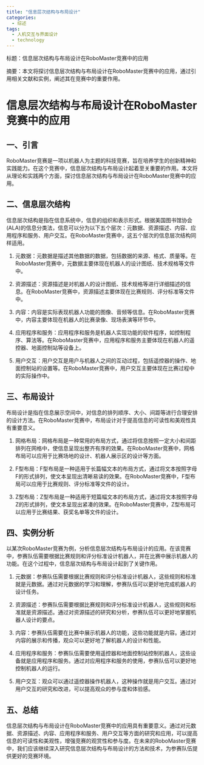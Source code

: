 ```yaml
---  
title: "信息层次结构与布局设计"  
categories:  
  - 综述  
tags: 
  - 人机交互与界面设计 
  - technology  
---  
```


标题：信息层次结构与布局设计在RoboMaster竞赛中的应用

摘要：本文将探讨信息层次结构与布局设计在RoboMaster竞赛中的应用，通过引用相关文献和实例，阐述其在竞赛中的重要作用。

# 信息层次结构与布局设计在RoboMaster竞赛中的应用

## 一、引言

RoboMaster竞赛是一项以机器人为主题的科技竞赛，旨在培养学生的创新精神和实践能力。在这个竞赛中，信息层次结构与布局设计起着至关重要的作用。本文将从理论和实践两个方面，探讨信息层次结构与布局设计在RoboMaster竞赛中的应用。

## 二、信息层次结构

信息层次结构是指在信息系统中，信息的组织和表示形式。根据美国图书馆协会(ALA)的信息分类法，信息可以分为以下五个层次：元数据、资源描述、内容、应用程序和服务、用户交互。在RoboMaster竞赛中，这五个层次的信息层次结构同样适用。

1. 元数据：元数据是描述其他数据的数据，包括数据的来源、格式、质量等。在RoboMaster竞赛中，元数据主要体现在机器人的设计图纸、技术规格等文件中。

2. 资源描述：资源描述是对机器人的设计图纸、技术规格等进行详细描述的信息。在RoboMaster竞赛中，资源描述主要体现在比赛规则、评分标准等文件中。

3. 内容：内容是实际表现机器人功能的图像、音频等信息。在RoboMaster竞赛中，内容主要体现在机器人的比赛录像、现场表演等环节中。

4. 应用程序和服务：应用程序和服务是机器人实现功能的软件程序，如控制程序、算法等。在RoboMaster竞赛中，应用程序和服务主要体现在机器人的遥控器、地面控制站等设备上。

5. 用户交互：用户交互是用户与机器人之间的互动过程，包括遥控器的操作、地面控制站的设置等。在RoboMaster竞赛中，用户交互主要体现在比赛过程中的实际操作中。

## 三、布局设计

布局设计是指在信息展示空间中，对信息的排列顺序、大小、间距等进行合理安排的设计方法。在RoboMaster竞赛中，布局设计对于提高信息的可读性和美观性具有重要意义。

1. 网格布局：网格布局是一种常用的布局方式，通过将信息按照一定大小和间距排列在网格中，使信息呈现出整齐有序的效果。在RoboMaster竞赛中，网格布局可以应用于比赛场地的设计、机器人展示区的设计等方面。

2. F型布局：F型布局是一种适用于长篇幅文本的布局方式，通过将文本按照字母F的形式排列，使文本呈现出清晰易读的效果。在RoboMaster竞赛中，F型布局可以应用于比赛规则、评分标准等文件的设计。

3. Z型布局：Z型布局是一种适用于短篇幅文本的布局方式，通过将文本按照字母Z的形式排列，使文本呈现出紧凑的效果。在RoboMaster竞赛中，Z型布局可以应用于比赛结果、获奖名单等文件的设计。

## 四、实例分析

以某次RoboMaster竞赛为例，分析信息层次结构与布局设计的应用。在该竞赛中，参赛队伍需要根据比赛规则和评分标准设计机器人，并在比赛中展示机器人的功能。在这个过程中，信息层次结构与布局设计起到了关键作用。

1. 元数据：参赛队伍需要根据比赛规则和评分标准设计机器人，这些规则和标准就是元数据。通过对元数据的学习和理解，参赛队伍可以更好地完成机器人的设计任务。

2. 资源描述：参赛队伍需要根据比赛规则和评分标准设计机器人，这些规则和标准就是资源描述。通过对资源描述的研究和分析，参赛队伍可以更好地掌握机器人设计的要点。

3. 内容：参赛队伍需要在比赛中展示机器人的功能，这些功能就是内容。通过对内容的展示和传播，观众可以更好地了解机器人的设计和性能。

4. 应用程序和服务：参赛队伍需要使用遥控器和地面控制站控制机器人，这些设备就是应用程序和服务。通过对应用程序和服务的使用，参赛队伍可以更好地控制机器人的运行。

5. 用户交互：观众可以通过遥控器操作机器人，这种操作就是用户交互。通过对用户交互的研究和改进，可以提高观众的参与度和体验感。

## 五、总结

信息层次结构与布局设计在RoboMaster竞赛中的应用具有重要意义。通过对元数据、资源描述、内容、应用程序和服务、用户交互等方面的研究和应用，可以提高信息的可读性和美观性，增强竞赛的观赏性和参与度。在未来的RoboMaster竞赛中，我们应该继续深入研究信息层次结构与布局设计的方法和技术，为参赛队伍提供更好的竞赛环境。 
